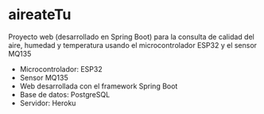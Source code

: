 # aireateTu

Proyecto web (desarrollado en Spring Boot) para la consulta de calidad del aire, humedad y temperatura usando el microcontrolador ESP32 y el sensor MQ135

- Microcontrolador: ESP32
- Sensor MQ135
- Web desarrollada con el framework Spring Boot
- Base de datos: PostgreSQL
- Servidor: Heroku
